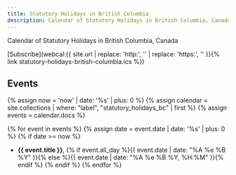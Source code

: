 ```yaml
---
title: Statutory Holidays in British Columbia
description: Calendar of Statutory Holidays in British Columbia, Canada
---
```


Calendar of Statutory Holidays in British Columbia, Canada

[Subscribe](webcal:{{ site.url | replace: 'http:', '' | replace: 'https:', '' }}{% link statutory-holidays-british-columbia.ics %})

## Events

{% assign now = 'now' | date: '%s' | plus: 0 %}
{% assign calendar = site.collections | where: "label", "statutory_holidays_bc" | first %}
{% assign events = calendar.docs %}

{% for event in events %}
{% assign date = event.date | date: '%s' | plus: 0 %}
{% if date >= now %}
- **{{ event.title }}**, {% if event.all_day %}{{ event.date | date: "%A %e %B %Y" }}{% else %}{{ event.date | date: "%A %e %B %Y, %H:%M" }}{% endif %}
{% endif %}
{% endfor %}
